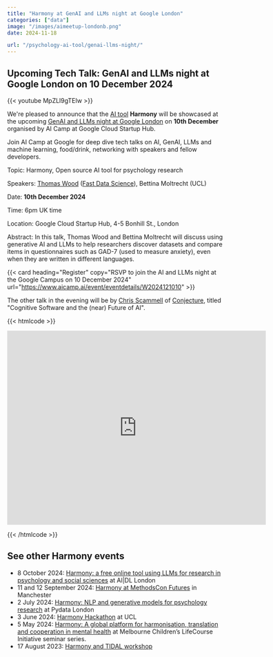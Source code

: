 ```yaml
---
title: "Harmony at GenAI and LLMs night at Google London"
categories: ["data"]
image: "/images/aimeetup-londonb.png"
date: 2024-11-18

url: "/psychology-ai-tool/genai-llms-night/"
---
```


## Upcoming Tech Talk: GenAI and LLMs night at Google London on 10 December 2024

{{< youtube MpZLl9gTEIw >}}

We're pleased to announce that the [AI tool](/psychology-ai-tool/) **Harmony** will be showcased at the upcoming [GenAI and LLMs night at Google London](https://www.aicamp.ai/event/eventdetails/W2024121010) on **10th December**  organised by AI Camp at Google Cloud Startup Hub.

Join AI Camp at Google for deep dive tech talks on AI, GenAI, LLMs and machine learning, food/drink, networking with speakers and fellow developers.

Topic: Harmony, Open source AI tool for psychology research

Speakers: [Thomas Wood](https://freelancedatascientist.net/) ([Fast Data Science](https://fastdatascience.com/)),  Bettina Moltrecht (UCL)

Date: **10th December 2024**

Time: 6pm UK time

Location: Google Cloud Startup Hub, 4-5 Bonhill St., London

Abstract: In this talk, Thomas Wood and Bettina Moltrecht will discuss using generative AI and LLMs to help researchers discover datasets and compare items in questionnaires such as GAD-7 (used to measure anxiety), even when they are written in different languages.

{{< card heading="Register" copy="RSVP to join the AI and LLMs night at the Google Campus on 10 December 2024" url="https://www.aicamp.ai/event/eventdetails/W2024121010" >}}



The other talk in the evening will be by [Chris Scammell](https://www.linkedin.com/in/chris-scammell/) of [Conjecture](https://www.conjecture.dev/), titled "Cognitive Software and the (near) Future of AI".

{{< htmlcode >}}



<iframe src="https://www.google.com/maps/embed?pb=!1m14!1m8!1m3!1d9929.95457833604!2d-0.0856059!3d51.5225968!3m2!1i1024!2i768!4f13.1!3m3!1m2!1s0x48761d001d8438af%3A0x97cf57f4991f1ea5!2sGoogle%20Cloud%20Startup%20Hub!5e0!3m2!1sen!2suk!4v1733047070313!5m2!1sen!2suk" width="600" height="450" style="border:0;" allowfullscreen="" loading="lazy" referrerpolicy="no-referrer-when-downgrade"></iframe>

{{< /htmlcode >}}


## See other Harmony events


* 8 October 2024: [Harmony: a free online tool using LLMs for research in psychology and social sciences](/psychology-ai-tool/aidl-meetup/)  at AI|DL London
* 11 and 12 September 2024: [Harmony at MethodsCon Futures](/ai-in-mental-health/harmony-at-methodscon-futures/
) in Manchester
* 2 July 2024: [Harmony: NLP and generative models for psychology research](/open-source-for-social-science/pydata-meetup/)  at Pydata London
* 3 June 2024: [Harmony Hackathon](/open-source-for-social-science/hackathon/) at UCL
* 5 May 2024: [Harmony: A global platform for harmonisation, translation and cooperation in mental health](/ai-in-mental-health/harmony-at-lifecourse-seminar/) at  Melbourne Children’s LifeCourse Initiative seminar series.
* 17 August 2023: [Harmony and TIDAL workshop](/ai-in-mental-health/harmony-and-tidal-workshop)
